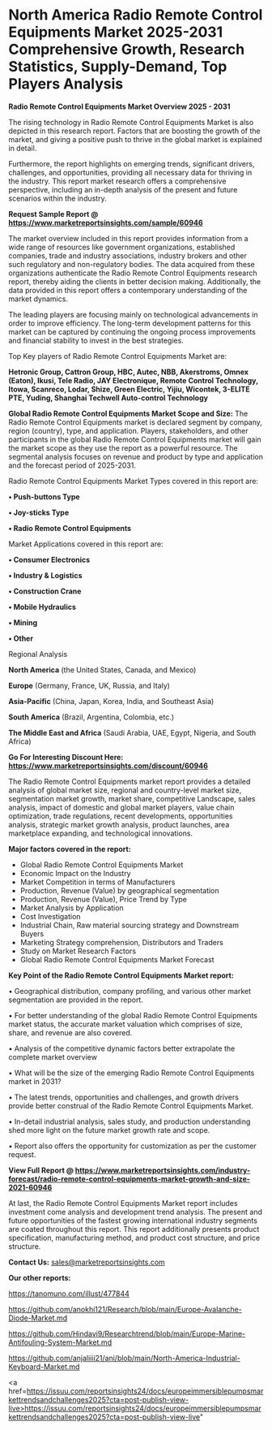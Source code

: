 # North America Radio Remote Control Equipments Market 2025-2031 Comprehensive Growth, Research Statistics, Supply-Demand,  Top Players Analysis

<Strong> Radio Remote Control Equipments Market Overview 2025 - 2031</strong>

The rising technology in Radio Remote Control Equipments Market is also depicted in this research report. Factors that are boosting the growth of the market, and giving a positive push to thrive in the global market is explained in detail.

Furthermore, the report highlights on emerging trends, significant drivers, challenges, and opportunities, providing all necessary data for thriving in the industry. This report market research offers a comprehensive perspective, including an in-depth analysis of the present and future scenarios within the industry.

<strong>Request Sample Report @ <a href=https://www.marketreportsinsights.com/sample/60946>https://www.marketreportsinsights.com/sample/60946</a></strong>

The market overview included in this report provides information from a wide range of resources like government organizations, established companies, trade and industry associations, industry brokers and other such regulatory and non-regulatory bodies. The data acquired from these organizations authenticate the Radio Remote Control Equipments research report, thereby aiding the clients in better decision making. Additionally, the data provided in this report offers a contemporary understanding of the market dynamics.

The leading players are focusing mainly on technological advancements in order to improve efficiency. The long-term development patterns for this market can be captured by continuing the ongoing process improvements and financial stability to invest in the best strategies.

Top Key players of Radio Remote Control Equipments Market are:

<strong>Hetronic Group, Cattron Group, HBC, Autec, NBB, Akerstroms, Omnex (Eaton), Ikusi, Tele Radio, JAY Electronique, Remote Control Technology, Itowa, Scanreco, Lodar, Shize, Green Electric, Yijiu, Wicontek, 3-ELITE PTE, Yuding, Shanghai Techwell Auto-control Technology</strong>

<strong><b>Global Radio Remote Control Equipments Market Scope and Size:</b></strong>
The Radio Remote Control Equipments market is declared segment by company, region (country), type, and application. Players, stakeholders, and other participants in the global Radio Remote Control Equipments market will gain the market scope as they use the report as a powerful resource. The segmental analysis focuses on revenue and product by type and application and the forecast period of 2025-2031.

Radio Remote Control Equipments Market Types covered in this report are:

<strong>• Push-buttons Type

• Joy-sticks Type

• Radio Remote Control Equipments</strong>

Market Applications covered in this report are:

<strong>• Consumer Electronics

• Industry & Logistics

• Construction Crane

• Mobile Hydraulics

• Mining

• Other</strong> 

Regional Analysis

<strong>North America</strong> (the United States, Canada, and Mexico)

<strong>Europe</strong> (Germany, France, UK, Russia, and Italy)

<strong>Asia-Pacific</strong> (China, Japan, Korea, India, and Southeast Asia)

<strong>South America</strong> (Brazil, Argentina, Colombia, etc.)

<strong>The Middle East and Africa</strong> (Saudi Arabia, UAE, Egypt, Nigeria, and South Africa)

<strong>Go For Interesting Discount Here: <a href=https://www.marketreportsinsights.com/discount/60946>https://www.marketreportsinsights.com/discount/60946</a></strong>

The Radio Remote Control Equipments market report provides a detailed analysis of global market size, regional and country-level market size, segmentation market growth, market share, competitive Landscape, sales analysis, impact of domestic and global market players, value chain optimization, trade regulations, recent developments, opportunities analysis, strategic market growth analysis, product launches, area marketplace expanding, and technological innovations.

<strong><b>Major factors covered in the report:</b></strong>
<ul>
  <li>Global Radio Remote Control Equipments Market </li>
  <li>Economic Impact on the Industry</li>
  <li>Market Competition in terms of Manufacturers</li>
  <li>Production, Revenue (Value) by geographical segmentation</li>
  <li>Production, Revenue (Value), Price Trend by Type</li>
  <li>Market Analysis by Application</li>
  <li>Cost Investigation</li>
  <li>Industrial Chain, Raw material sourcing strategy and Downstream Buyers</li>
  <li>Marketing Strategy comprehension, Distributors and Traders</li>
  <li>Study on Market Research Factors</li>
  <li>Global Radio Remote Control Equipments Market Forecast</li>
</ul>

<strong><b>Key Point of the Radio Remote Control Equipments Market report:</b></strong>

• Geographical distribution, company profiling, and various other market segmentation are provided in the report.

• For better understanding of the global Radio Remote Control Equipments market status, the accurate market valuation which comprises of size, share, and revenue are also covered.

• Analysis of the competitive dynamic factors better extrapolate the complete market overview

• What will be the size of the emerging Radio Remote Control Equipments market in 2031?

• The latest trends, opportunities and challenges, and growth drivers provide better construal of the Radio Remote Control Equipments Market.

• In-detail industrial analysis, sales study, and production understanding shed more light on the future market growth rate and scope.

• Report also offers the opportunity for customization as per the customer request.

<strong><b>View Full Report @ <a href=https://www.marketreportsinsights.com/industry-forecast/radio-remote-control-equipments-market-growth-and-size-2021-60946>https://www.marketreportsinsights.com/industry-forecast/radio-remote-control-equipments-market-growth-and-size-2021-60946</a></b></strong>


At last, the Radio Remote Control Equipments Market report includes investment come analysis and development trend analysis. The present and future opportunities of the fastest growing international industry segments are coated throughout this report. This report additionally presents product specification, manufacturing method, and product cost structure, and price structure.

<strong>Contact Us:</strong>
sales@marketreportsinsights.com

<strong>Our other reports:</strong>

<a href=https://tanomuno.com/illust/477844>https://tanomuno.com/illust/477844</a>

<a href=https://github.com/anokhi121/Research/blob/main/Europe-Avalanche-Diode-Market.md>https://github.com/anokhi121/Research/blob/main/Europe-Avalanche-Diode-Market.md</a>

<a href=https://github.com/Hindavi9/Researchtrend/blob/main/Europe-Marine-Antifouling-System-Market.md>https://github.com/Hindavi9/Researchtrend/blob/main/Europe-Marine-Antifouling-System-Market.md</a>

<a href=https://github.com/anjaliiii21/ani/blob/main/North-America-Industrial-Keyboard-Market.md>https://github.com/anjaliiii21/ani/blob/main/North-America-Industrial-Keyboard-Market.md</a>

<a href=https://issuu.com/reportsinsights24/docs/europeimmersiblepumpsmarkettrendsandchallenges2025?cta=post-publish-view-live>https://issuu.com/reportsinsights24/docs/europeimmersiblepumpsmarkettrendsandchallenges2025?cta=post-publish-view-live</a>"
